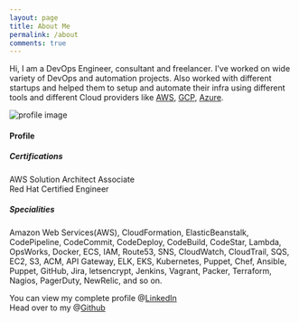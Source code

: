 ```yaml
---
layout: page
title: About Me
permalink: /about
comments: true
---
```


<div class="row justify-content-between">
<div class="col-md-8 pr-5">

<p> Hi, I am a DevOps Engineer, consultant and freelancer. I've worked on wide variety of DevOps and automation projects. Also worked with different startups and helped them to setup and automate their infra using different tools and different Cloud providers like <a href="https://aws.amazon.com/"> AWS</a>, <a href="https://cloud.google.com/">GCP</a>, <a href="https://azure.microsoft.com/en-au/">Azure</a>.</p>

<p class="mb-5"><img class="shadow-lg" src="{{site.baseurl}}/assets/images/profile.jpg" alt="profile image" /></p>
<h4>Profile</h4>

<h5>Certifications</h5>
<p>AWS Solution Architect Associate <br />
Red Hat Certified Engineer</p>

<h5>Specialities</h5>
<p>
Amazon Web Services(AWS), CloudFormation, ElasticBeanstalk, CodePipeline, CodeCommit, CodeDeploy, CodeBuild, CodeStar, Lambda, OpsWorks, Docker, ECS, IAM, Route53, SNS, CloudWatch, CloudTrail, SQS, EC2, S3, ACM, API Gateway, ELK, EKS, Kubernetes, Puppet, Chef, Ansible, Puppet, GitHub, Jira, letsencrypt, Jenkins, Vagrant, Packer, Terraform, Nagios, PagerDuty, NewRelic, and so on.
</p>

<p>You can view my complete profile @<a href="https://linkedin.com/in/linuxtrove/" target="_blank" >LinkedIn </a><br />
Head over to my @<a href="https://github.com/rameshmimit">Github</a></p>

</div>

<div class="col-md-4">

<!-- <div class="sticky-top sticky-top-80"> -->
<!-- <h5>Buy me a coffee</h5> -->

<!-- <p>Thank you for your support! Your donation helps me to maintain and improve <a target="_blank" href="https://linuxtrove.com">LinuxTrove <i class="fab fa-github"></i></a>.</p> -->

<!-- <a target="_blank" href="https://www.wowthemes.net/donate/" class="btn btn-danger">Buy me a coffee</a> <a target="_blank" href="https://bootstrapstarter.com/bootstrap-templates/template-mediumish-bootstrap-jekyll/" class="btn btn-warning">Documentation</a> -->

<!-- </div> -->
</div>
</div>
